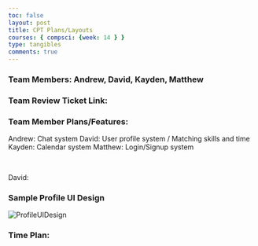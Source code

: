```yaml
---
toc: false
layout: post
title: CPT Plans/Layouts
courses: { compsci: {week: 14 } } 
type: tangibles
comments: true
---
```


### Team Members: Andrew, David, Kayden, Matthew

### Team Review Ticket Link: 

### Team Member	Plans/Features:
Andrew: Chat system
David: User profile system / Matching skills and time
Kayden: Calendar system
Matthew: Login/Signup system

<br>

David:
### Sample Profile UI Design
![ProfileUIDesign](https://files.catbox.moe/5vurxp.png)


### Time Plan:
